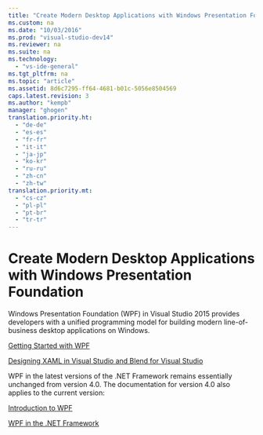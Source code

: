 ```yaml
---
title: "Create Modern Desktop Applications with Windows Presentation Foundation"
ms.custom: na
ms.date: "10/03/2016"
ms.prod: "visual-studio-dev14"
ms.reviewer: na
ms.suite: na
ms.technology: 
  - "vs-ide-general"
ms.tgt_pltfrm: na
ms.topic: "article"
ms.assetid: 8d6c7295-ff64-4681-b01c-5056e8504569
caps.latest.revision: 3
ms.author: "kempb"
manager: "ghogen"
translation.priority.ht: 
  - "de-de"
  - "es-es"
  - "fr-fr"
  - "it-it"
  - "ja-jp"
  - "ko-kr"
  - "ru-ru"
  - "zh-cn"
  - "zh-tw"
translation.priority.mt: 
  - "cs-cz"
  - "pl-pl"
  - "pt-br"
  - "tr-tr"
---
```

# Create Modern Desktop Applications with Windows Presentation Foundation
Windows Presentation Foundation (WPF) in Visual Studio 2015 provides developers with a unified programming model for building modern line-of-business desktop applications on Windows.  
  
 [Getting Started with WPF](../designers/getting-started-with-wpf.md)  
  
 [Designing XAML in Visual Studio and Blend for Visual Studio](../designers/designing-xaml-in-visual-studio.md)  
  
 WPF in the latest versions of the .NET Framework remains essentially unchanged from version 4.0. The documentation for version 4.0 also applies to the current version:  
  
 [Introduction to WPF](https://msdn.microsoft.com/en-us/library/aa970268\(v=vs.100\).aspx)  
  
 [WPF in the .NET Framework](https://msdn.microsoft.com/en-us/library/ms754130\(v=vs.100\).aspx)